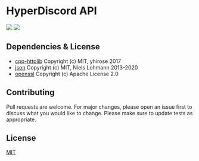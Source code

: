 ﻿# HyperDiscord API
![](https://img.shields.io/badge/license-MIT-yellow)
![](https://github.com/SkillerRaptor/HyperDiscord/workflows/build/badge.svg)

## Dependencies & License
- [cpp-httplib](https://github.com/yhirose/cpp-httplib/blob/master/LICENSE) Copyright (c) MIT, yhirose 2017
- [json](https://github.com/nlohmann/json/blob/develop/LICENSE.MIT) Copyright (c) MIT, Niels Lohmann 2013-2020
- [openssl](https://github.com/openssl/openssl/blob/master/LICENSE.txt) Copyright (c) Apache License 2.0

## Contributing
Pull requests are welcome. For major changes, please open an issue first to discuss what you would like to change.
Please make sure to update tests as appropriate.

## License
[MIT](https://choosealicense.com/licenses/mit/)
